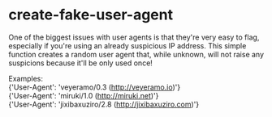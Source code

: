 # create-fake-user-agent

One of the biggest issues with user agents is that they're very easy to flag, especially if you're using an already suspicious IP address. This simple function creates a random user agent that, while unknown, will not raise any suspicions because it'll be only used once!  

Examples:  
{'User-Agent': 'veyeramo/0.3 (http://veyeramo.io)'}  
{'User-Agent': 'miruki/1.0 (http://miruki.net)'}  
{'User-Agent': 'jixibaxuziro/2.8 (http://jixibaxuziro.com)'}  
